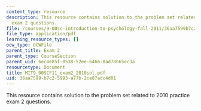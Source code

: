 ```yaml
---
content_type: resource
description: This resource contains solution to the problem set related to 2010 practice
  exam 2 questions.
file: /courses/9-00sc-introduction-to-psychology-fall-2011/36aa7599b7c25993a77b2ce87adc4d01_MIT9_00SCF11_exam2_2010sol.pdf
file_type: application/pdf
learning_resource_types: []
ocw_type: OCWFile
parent_title: Exam 2
parent_type: CourseSection
parent_uid: 6ec4e85f-0538-52ee-6466-8ad78b65ec3a
resourcetype: Document
title: MIT9_00SCF11_exam2_2010sol.pdf
uid: 36aa7599-b7c2-5993-a77b-2ce87adc4d01
---
```

This resource contains solution to the problem set related to 2010 practice exam 2 questions.